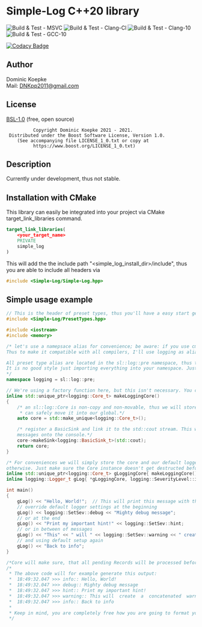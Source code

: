 # Simple-Log C++20 library
![Build & Test - MSVC](https://github.com/DNKpp/Simple-Log/workflows/Build%20&%20Test%20-%20MSVC/badge.svg)
![Build & Test - Clang-Cl](https://github.com/DNKpp/Simple-Log/workflows/Build%20&%20Test%20-%20Clang-Cl/badge.svg)
![Build & Test - Clang-10](https://github.com/DNKpp/Simple-Log/workflows/Build%20&%20Test%20-%20Clang-10/badge.svg)
![Build & Test - GCC-10](https://github.com/DNKpp/Simple-Log/workflows/Build%20&%20Test%20-%20GCC-10/badge.svg)

[![Codacy Badge](https://app.codacy.com/project/badge/Grade/55561677ef904762a567b432eb4382b9)](https://www.codacy.com/gh/DNKpp/Simple-Log/dashboard?utm_source=github.com&amp;utm_medium=referral&amp;utm_content=DNKpp/Simple-Log&amp;utm_campaign=Badge_Grade)

## Author
Dominic Koepke  
Mail: [DNKpp2011@gmail.com](mailto:dnkpp2011@gmail.com)

## License

[BSL-1.0](https://github.com/DNKpp/Simple-Log/blob/master/LICENSE_1_0.txt) (free, open source)

```text
          Copyright Dominic Koepke 2021 - 2021.
 Distributed under the Boost Software License, Version 1.0.
    (See accompanying file LICENSE_1_0.txt or copy at
          https://www.boost.org/LICENSE_1_0.txt)
```

## Description
Currently under development, thus not stable.

## Installation with CMake
This library can easily be integrated into your project via CMake target_link_libraries command.

```cmake
target_link_libraries(
	<your_target_name>
	PRIVATE
	simple_log
)
```
This will add the the include path "<simple_log_install_dir>/include", thus you are able to include all headers via

```cpp
#include <Simple-Log/Simple-Log.hpp>
```

## Simple usage example
```cpp
// This is the header of preset types, thus you'll have a easy start getting used to the library.
#include <Simple-Log/PresetTypes.hpp>

#include <iostream>
#include <memory>

/* let's use a namepsace alias for convenience; be aware: if you use cmath, some implementations will bloat your global namespace with a log function declaration (c-relict).
Thus to make it compatible with all compilers, I'll use logging as alias instead.

All preset type alias are located in the sl::log::pre namespace, thus they do not interfere with the actual library if you don't want them to.
It is no good style just importing everything into your namespace. Just create an namespace alias like so. This way it's very easy to make it less verbose for you.
*/
namespace logging = sl::log::pre;

// We're using a factory function here, but this isn't necessary. You could also create a plain Core instance and set it up later in main
inline std::unique_ptr<logging::Core_t> makeLoggingCore()
{
	/* an sl::log::Core is non-copy and non-movable, thus we will store it in an unique_ptr, so we
	 * can safely move it into our global.*/
	auto core = std::make_unique<logging::Core_t>();

	/* register a BasicSink and link it to the std::cout stream. This will simply print all incoming
	messages onto the console.*/
	core->makeSink<logging::BasicSink_t>(std::cout);
	return core;
}

/* For conveniences we will simply store the core and our default logger as a global. Feel free to do it
otherwise. Just make sure the Core instance doesn't get destructed before all related Logger instances.*/
inline std::unique_ptr<logging::Core_t> gLoggingCore{ makeLoggingCore() };
inline logging::Logger_t gLog{ *gLoggingCore, logging::SeverityLevel::info };

int main()
{
	gLog() << "Hello, World!";	// This will print this message with the "info" severity
	// override default logger settings at the beginning
	gLog() << logging::SetSev::debug << "Mighty debug message";
	// or at the end
	gLog() << "Print my important hint!" << logging::SetSev::hint;
	// or in between of messages
	gLog() << "This" << " will " << logging::SetSev::warning << " create " << " a " << " concatenated " << " warning " << " message";
	// and using default setup again
	gLog() << "Back to info";
}

/*Core will make sure, that all pending Records will be processed before it gets destructed.*/
/*
 * The above code will for example generate this output:
 *	18:49:32.047 >>> info:: Hello, World!
 *	18:49:32.047 >>> debug:: Mighty debug message
 *	18:49:32.047 >>> hint:: Print my important hint!
 *	18:49:32.047 >>> warning:: This will  create  a  concatenated  warning  message
 *	18:49:32.047 >>> info:: Back to info
 *
 * Keep in mind, you are completely free how you are going to format your message. This is just the default one.
 */
```
